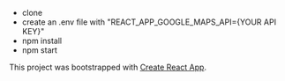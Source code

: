 * clone
* create an .env file with "REACT_APP_GOOGLE_MAPS_API={YOUR API KEY}"
* npm install
* npm start

This project was bootstrapped with [Create React App](https://github.com/facebook/create-react-app).